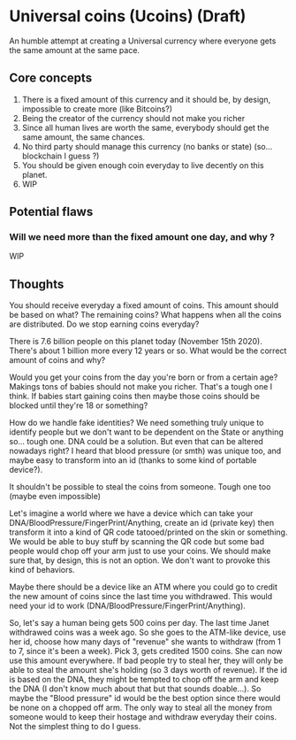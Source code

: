 # Universal coins (Ucoins) (Draft)

An humble attempt at creating a Universal currency where everyone gets the same amount at the same pace.

## Core concepts

1. There is a fixed amount of this currency and it should be, by design, impossible to create more (like Bitcoins?)
2. Being the creator of the currency should not make you richer
3. Since all human lives are worth the same, everybody should get the same amount, the same chances.
4. No third party should manage this currency (no banks or state) (so... blockchain I guess ?)
5. You should be given enough coin everyday to live decently on this planet.
6. WIP

## Potential flaws

### Will we need more than the fixed amount one day, and why ?

WIP

## Thoughts

You should receive everyday a fixed amount of coins. This amount should be based on what? The remaining coins? What happens when all the coins are distributed. Do we stop earning coins everyday?

There is 7.6 billion people on this planet today (November 15th 2020). There's about 1 billion more every 12 years or so. What would be the correct amount of coins and why?

Would you get your coins from the day you're born or from a certain age?
Makings tons of babies should not make you richer. That's a tough one I think. If babies start gaining coins then maybe those coins should be blocked until they're 18 or something?

How do we handle fake identities? We need something truly unique to identify people but we don't want to be dependent on the State or anything so... tough one.
DNA could be a solution. But even that can be altered nowadays right? I heard that blood pressure (or smth) was unique too, and maybe easy to transform into an id (thanks to some kind of portable device?).

It shouldn't be possible to steal the coins from someone. Tough one too (maybe even impossible)

Let's imagine a world where we have a device which can take your DNA/BloodPressure/FingerPrint/Anything, create an id (private key) then transform it into a kind of QR code tatooed/printed on the skin or something. We would be able to buy stuff by scanning the QR code but some bad people would chop off your arm just to use your coins. We should make sure that, by design, this is not an option. We don't want to provoke this kind of behaviors.

Maybe there should be a device like an ATM where you could go to credit the new amount of coins since the last time you withdrawed. This would need your id to work (DNA/BloodPressure/FingerPrint/Anything).

So, let's say a human being gets 500 coins per day. The last time Janet withdrawed coins was a week ago. So she goes to the ATM-like device, use her id, choose how many days of "revenue" she wants to withdraw (from 1 to 7, since it's been a week). Pick 3, gets credited 1500 coins. She can now use this amount everywhere. If bad people try to steal her, they will only be able to steal the amount she's holding (so 3 days worth of revenue). If the id is based on the DNA, they might be tempted to chop off the arm and keep the DNA (I don't know much about that but that sounds doable...). So maybe the "Blood pressure" id would be the best option since there would be none on a chopped off arm. The only way to steal all the money from someone would to keep their hostage and withdraw everyday their coins. Not the simplest thing to do I guess.
